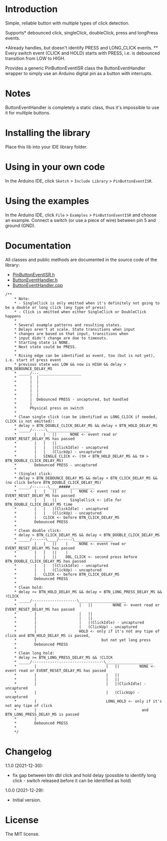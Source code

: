 # Introduction

Simple, reliable button with multiple types of click detection.

Supports* debounced click, singleClick, doubleClick, press and longPress events.

*Already handles, but doesn't identify PRESS and LONG_CLICK events.
** Every switch event (CLICK and HOLD) starts with PRESS, i.e. is debounced transition from LOW to HIGH.

Provides a generic PinButtonEventISR class the ButtonEventHandler wrapper to simply use an Arduino digital pin as a button with interrupts.

# Notes
 ButtonEventHandler is completely a static class, thus it's impossible to use it for multiple buttons.
 
# Installing the library

Place this lib into your IDE library folder.

# Using in your own code

In the Arduino IDE, click `Sketch` > `Include Library` > `PinButtonEventISR`.

# Using the examples

In the Arduino IDE, click `File` > `Examples` > `PinButtonEventISR` and choose an example.
Connect a switch (or use a piece of wire) between pin 5 and ground (GND).

# Documentation

All classes and public methods are documented in the source code of the library:
* [PinButtonEventISR.h](https://github.com/diabolusss/ESP8266-Weather_station/blob/main/src/PinButtonEventISR/src/PinButtonEventISR.h)
* [ButtonEventHandler.h](https://github.com/diabolusss/ESP8266-Weather_station/blob/main/src/PinButtonEventISR/src/ButtonEventHandler.h)
* [ButtonEventHandler.cpp](https://github.com/diabolusss/ESP8266-Weather_station/blob/main/src/PinButtonEventISR/src/ButtonEventHandler.cpp)

 ```
 /**
     * Note:
     * - SingleClick is only emitted when it's definitely not going to be a double or long click (any type of press)
     * - Click is emitted when either SingleClick or DoubleClick happens 
     *
     * Several example patterns and resulting states.
     * Delays aren't at scale. State transitions when input
     * changes are based on that input, transitions when
     * input didn't change are due to timeouts.
     * Starting state is NONE.
     * Next state could be PRESS.
     * 
     * Rising edge can be identified as event, too (but is not yet), i.e. start of press event
     * previous state was LOW && now is HIGH && delay > BTN_DEBOUNCE_DELAY_MS
     * _____/---___________________
     *      |  |   
     *      |  |   
     *      |  |   
     *      |  |   
     *      |  |   
     *      |  Debounced PRESS - uncaptured, but handled
     *      |
     *      Physical press on switch
     *
     * Clean single click (can be identified as LONG_CLICK if needed, CLICK is not emitted):
     * delay > BTN_DOUBLE_CLICK_DELAY_MS && delay < BTN_HOLD_DELAY_MS
     * _____/------\___________________
     *        |   |   ||      NONE <- event read or EVENT_RESET_DELAY_MS has passed
     *        |   |   ||      
     *        |   |   |(ClickIdle) - uncaptured
     *        |   |   (ClickUp) - uncaptured
     *        |   SINGLE_CLICK <- (tH < BTN_HOLD_DELAY_MS && tH > BTN_DOUBLE_CLICK_DELAY_MS)
     *        Debounced PRESS - uncaptured 
     *        
     * (Single) click:
     * delay > BTN_DEBOUNCE_DELAY_MS && delay < BTN_CLICK_DELAY_MS && (no click before BTN_DOUBLE_CLICK_DELAY_MS)
     * _____/-------\____#####___________
     *        |   |   ||      |   NONE <- event read or EVENT_RESET_DELAY_MS has passed
     *        |   |   ||      SingleClick <- idle for BTN_DOUBLE_CLICK_DELAY_MS time
     *        |   |   |(ClickIdle) - uncaptured
     *        |   |   (ClickUp) - uncaptured
     *        |   CLICK <- before BTN_CLICK_DELAY_MS
     *        Debounced PRESS
     *
     * Clean double click:
     * delay > BTN_CLICK_DELAY_MS && delay < BTN_DOUBLE_CLICK_DELAY_MS
     * _____/------\____/------\_________________
     *        |   |   ||    |     NONE <- event read or EVENT_RESET_DELAY_MS has passed
     *        |   |   ||    |  
     *        |   |   ||    DBL_CLICK <- second press before BTN_DOUBLE_CLICK_DELAY_MS has passed
     *        |   |   |(ClickIdle) - uncaptured
     *        |   |   (ClickUp) - uncaptured
     *        |   CLICK <- before BTN_CLICK_DELAY_MS
     *        Debounced PRESS
     *        
     * Clean hold:
     * delay >= BTN_HOLD_DELAY_MS && delay < BTN_LONG_PRESS_DELAY_MS && !CLICK
     * _____/--------------------\_____________________
     *        |                   |   ||         NONE <- event read or EVENT_RESET_DELAY_MS has passed
     *        |                   |   ||      
     *        |                   |   ||    
     *        |                   |   |(ClickIdle) - uncaptured
     *        |                   |   (ClickUp) - uncaptured
     *        |                   HOLD <- only if it's not any tipe of click and BTN_HOLD_DELAY_MS is passed, 
     *        |                             but not yet long press
     *        Debounced PRESS 
     *        
     * Clean long hold:
     * delay >= BTN_LONG_PRESS_DELAY_MS && !CLICK
     * _____/--------------------------------\_____________________
     *        |                               |   ||         NONE <- event read or EVENT_RESET_DELAY_MS has passed
     *        |                               |   ||      
     *        |                               |   ||    
     *        |                               |   |(ClickIdle) - uncaptured
     *        |                               |   (ClickUp) - uncaptured
     *        |                               LONG_HOLD <- only if it's not any tipe of click 
     *        |                                               and BTN_LONG_PRESS_DELAY_MS is passed 
     *        |                            
     *        Debounced PRESS
     *        
     */
 ```
# Changelog
1.1.0 (2021-12-30):
- fix gap between btn dbl click and hold delay (possible to identify long click - switch released before it can be identified as hold)

1.0.0 (2021-12-29):
- Initial version.

# License

The MIT license.
